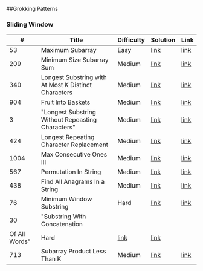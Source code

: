 

##Grokking Patterns

### Sliding Window 

| #  | Title  |  Difficulty  | Solution  | Link  |
| ------------- | ------------- | ------------- | ------------- | ------------- |
| 53 | Maximum Subarray | Easy | [link](Solutions/53.cs) | [link](https://leetcode.com/problems/maximum-subarray/) |
| 209 | Minimum Size Subarray Sum | Medium | [link](Solutions/53.cs) | [link](https://leetcode.com/problems/maximum-subarray/) |
| 340 | Longest Substring with At Most K Distinct Characters | Medium | [link](Solutions/53.cs) | [link](https://leetcode.com/problems/maximum-subarray/) |
| 904 | Fruit Into Baskets | Medium | [link](Solutions/53.cs) | [link](https://leetcode.com/problems/maximum-subarray/) |
| 3 | "Longest Substring Without Repeasting Characters" | Medium | [link](Solutions/53.cs) | [link](https://leetcode.com/problems/maximum-subarray/) |
| 424 | Longest Repeating Character Replacement | Medium | [link](Solutions/53.cs) | [link](https://leetcode.com/problems/maximum-subarray/) |
| 1004 | Max Consecutive Ones III | Medium | [link](Solutions/53.cs) | [link](https://leetcode.com/problems/maximum-subarray/) |
| 567 | Permutation In String | Medium | [link](Solutions/53.cs) | [link](https://leetcode.com/problems/maximum-subarray/) |
| 438 | Find All Anagrams In a String | Medium | [link](Solutions/53.cs) | [link](https://leetcode.com/problems/maximum-subarray/) |
| 76 | Minimum Window Substring | Hard | [link](Solutions/53.cs) | [link](https://leetcode.com/problems/maximum-subarray/) |
| 30 | "Substring With Concatenation 
Of All Words" | Hard | [link](Solutions/53.cs) | [link](https://leetcode.com/problems/maximum-subarray/) |
| 713 | Subarray Product Less Than K | Medium | [link](Solutions/53.cs) | [link](https://leetcode.com/problems/maximum-subarray/) |
